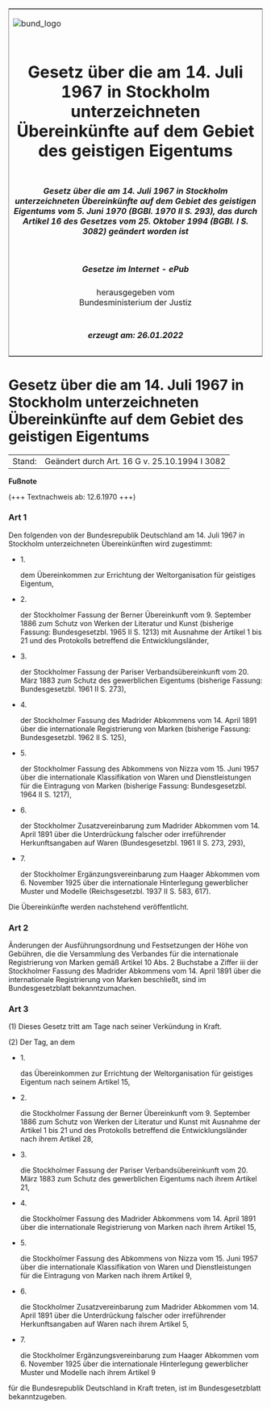 <span id="DECKBLATT.html"></span>

<table border="0" frame="border" width="100%">

<tr valign="top">

<td align="left">

![bund\_logo](BfJ_2021_Web_de_de.gif)

</td>

<td align="right">

 

</td>

</tr>

<tr align="center" valign="middle">

<td colspan="2">

# Gesetz über die am 14. Juli 1967 in Stockholm unterzeichneten Übereinkünfte auf dem Gebiet des geistigen Eigentums

</td>

</tr>

<tr align="center" valign="middle">

<td colspan="2">

##### Gesetz über die am 14. Juli 1967 in Stockholm unterzeichneten Übereinkünfte auf dem Gebiet des geistigen Eigentums vom 5. Juni 1970 (BGBl. 1970 II S. 293), das durch Artikel 16 des Gesetzes vom 25. Oktober 1994 (BGBl. I S. 3082) geändert worden ist

</td>

</tr>

<tr align="center" valign="middle">

<td colspan="2">

  
  

##### Gesetze im Internet - ePub  
  
herausgegeben vom  
Bundesministerium der Justiz

</td>

</tr>

<tr align="center" valign="bottom">

<td colspan="2">

  
  

##### erzeugt am: 26.01.2022

</td>

</tr>

</table>

<span id="BJNR202930970.html"></span>

# Gesetz über die am 14. Juli 1967 in Stockholm unterzeichneten Übereinkünfte auf dem Gebiet des geistigen Eigentums

<div>

<div class="jnhtml">

|        |                                               |
| ------ | --------------------------------------------- |
| Stand: | Geändert durch Art. 16 G v. 25.10.1994 I 3082 |

</div>

</div>

<div>

  
**Fußnote**

<div class="jnhtml">

<div>

<div class="jurAbsatz">

(+++ Textnachweis ab: 12.6.1970 +++)

</div>

</div>

</div>

</div>

<span id="BJNR202930970BJNE000100307.html"></span>

### Art 1  

<div>

<div class="jnhtml">

<div>

<div class="jurAbsatz">

Den folgenden von der Bundesrepublik Deutschland am 14. Juli 1967 in
Stockholm unterzeichneten Übereinkünften wird zugestimmt:

  - 1\.
    
    <div style="">
    
    dem Übereinkommen zur Errichtung der Weltorganisation für geistiges
    Eigentum,
    
    </div>

  - 2\.
    
    <div style="">
    
    der Stockholmer Fassung der Berner Übereinkunft vom 9. September
    1886 zum Schutz von Werken der Literatur und Kunst (bisherige
    Fassung: Bundesgesetzbl. 1965 II S. 1213) mit Ausnahme der Artikel 1
    bis 21 und des Protokolls betreffend die Entwicklungsländer,
    
    </div>

  - 3\.
    
    <div style="">
    
    der Stockholmer Fassung der Pariser Verbandsübereinkunft vom 20.
    März 1883 zum Schutz des gewerblichen Eigentums (bisherige Fassung:
    Bundesgesetzbl. 1961 II S. 273),
    
    </div>

  - 4\.
    
    <div style="">
    
    der Stockholmer Fassung des Madrider Abkommens vom 14. April 1891
    über die internationale Registrierung von Marken (bisherige
    Fassung: Bundesgesetzbl. 1962 II S. 125),
    
    </div>

  - 5\.
    
    <div style="">
    
    der Stockholmer Fassung des Abkommens von Nizza vom 15. Juni 1957
    über die internationale Klassifikation von Waren und
    Dienstleistungen für die Eintragung von Marken (bisherige Fassung:
    Bundesgesetzbl. 1964 II S. 1217),
    
    </div>

  - 6\.
    
    <div style="">
    
    der Stockholmer Zusatzvereinbarung zum Madrider Abkommen vom 14.
    April 1891 über die Unterdrückung falscher oder irreführender
    Herkunftsangaben auf Waren (Bundesgesetzbl. 1961 II S. 273, 293),
    
    </div>

  - 7\.
    
    <div style="">
    
    der Stockholmer Ergänzungsvereinbarung zum Haager Abkommen vom 6.
    November 1925 über die internationale Hinterlegung gewerblicher
    Muster und Modelle (Reichsgesetzbl. 1937 II S. 583, 617).
    
    </div>

Die Übereinkünfte werden nachstehend veröffentlicht.

</div>

</div>

</div>

</div>

<span id="BJNR202930970BJNE000300307.html"></span>

### Art 2  

<div>

<div class="jnhtml">

<div>

<div class="jurAbsatz">

Änderungen der Ausführungsordnung und Festsetzungen der Höhe von
Gebühren, die die Versammlung des Verbandes für die internationale
Registrierung von Marken gemäß Artikel 10 Abs. 2 Buchstabe a Ziffer iii
der Stockholmer Fassung des Madrider Abkommens vom 14. April 1891 über
die internationale Registrierung von Marken beschließt, sind im
Bundesgesetzblatt bekanntzumachen.

</div>

</div>

</div>

</div>

<span id="BJNR202930970BJNE000400307.html"></span>

### Art 3  

<div>

<div class="jnhtml">

<div>

<div class="jurAbsatz">

(1) Dieses Gesetz tritt am Tage nach seiner Verkündung in Kraft.

</div>

<div class="jurAbsatz">

(2) Der Tag, an dem

  - 1\.
    
    <div style="">
    
    das Übereinkommen zur Errichtung der Weltorganisation für geistiges
    Eigentum nach seinem Artikel 15,
    
    </div>

  - 2\.
    
    <div style="">
    
    die Stockholmer Fassung der Berner Übereinkunft vom 9. September
    1886 zum Schutz von Werken der Literatur und Kunst mit Ausnahme der
    Artikel 1 bis 21 und des Protokolls betreffend die
    Entwicklungsländer nach ihrem Artikel 28,
    
    </div>

  - 3\.
    
    <div style="">
    
    die Stockholmer Fassung der Pariser Verbandsübereinkunft vom 20.
    März 1883 zum Schutz des gewerblichen Eigentums nach ihrem Artikel
    21,
    
    </div>

  - 4\.
    
    <div style="">
    
    die Stockholmer Fassung des Madrider Abkommens vom 14. April 1891
    über die internationale Registrierung von Marken nach ihrem Artikel
    15,
    
    </div>

  - 5\.
    
    <div style="">
    
    die Stockholmer Fassung des Abkommens von Nizza vom 15. Juni 1957
    über die internationale Klassifikation von Waren und
    Dienstleistungen für die Eintragung von Marken nach ihrem Artikel 9,
    
    </div>

  - 6\.
    
    <div style="">
    
    die Stockholmer Zusatzvereinbarung zum Madrider Abkommen vom 14.
    April 1891 über die Unterdrückung falscher oder irreführender
    Herkunftsangaben auf Waren nach ihrem Artikel 5,
    
    </div>

  - 7\.
    
    <div style="">
    
    die Stockholmer Ergänzungsvereinbarung zum Haager Abkommen vom 6.
    November 1925 über die internationale Hinterlegung gewerblicher
    Muster und Modelle nach ihrem Artikel 9
    
    </div>

für die Bundesrepublik Deutschland in Kraft treten, ist im
Bundesgesetzblatt bekanntzugeben.

</div>

</div>

</div>

</div>
